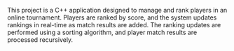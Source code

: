 This project is a C++ application designed to manage and rank players in an online tournament. 
Players are ranked by score, and the system updates rankings in real-time as match results are added. 
The ranking updates are performed using a sorting algorithm, and player match results are processed recursively.
